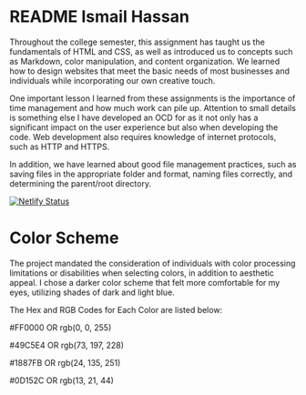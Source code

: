# README Ismail Hassan 

Throughout the college semester, this assignment has taught us the fundamentals of HTML and CSS, as well as introduced us to concepts such as Markdown, color manipulation, and content organization. We learned how to design websites that meet the basic needs of most businesses and individuals while incorporating our own creative touch. 

One important lesson I learned from these assignments is the importance of time management and how much work can pile up. Attention to small details is something else I have developed an OCD for as it not only has a significant impact on the user experience but also when developing the code. Web development also requires knowledge of internet protocols, such as HTTP and HTTPS.

In addition, we have learned about good file management practices, such as saving files in the appropriate folder and format, naming files correctly, and determining the parent/root directory.

[![Netlify Status](https://api.netlify.com/api/v1/badges/241360cb-3f76-41ef-aaa4-fe67d8cfd28e/deploy-status)](https://app.netlify.com/sites/about-me-shak1nbacon/deploys)

# Color Scheme

The project mandated the consideration of individuals with color processing limitations or disabilities when selecting colors, in addition to aesthetic appeal. I chose a darker color scheme that felt more comfortable for my eyes, utilizing shades of dark and light blue.

The Hex and RGB Codes for Each Color are listed below:

#FF0000 OR rgb(0, 0, 255) 

#49C5E4 OR rgb(73, 197,	228)

#1887FB OR rgb(24, 135, 251)

#0D152C OR rgb(13, 21, 44)
